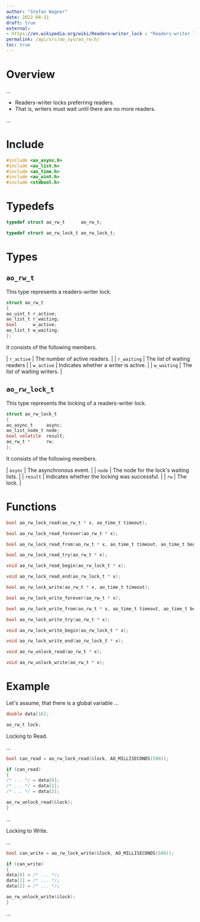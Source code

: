 ```yaml
---
author: "Stefan Wagner"
date: 2022-08-31
draft: true
external:
- https://en.wikipedia.org/wiki/Readers–writer_lock : "Readers-writer lock"
permalink: /api/src/ao_sys/ao_rw.h/
toc: true
---
```


# Overview

...

- Readers-writer locks preferring readers.
- That is, writers must wait until there are no more readers.

...

# Include

```c
#include <ao_async.h>
#include <ao_list.h>
#include <ao_time.h>
#include <ao_uint.h>
#include <stdbool.h>
```

# Typedefs

```c
typedef struct ao_rw_t      ao_rw_t;
```

```c
typedef struct ao_rw_lock_t ao_rw_lock_t;
```

# Types

## `ao_rw_t`

This type represents a readers-writer lock.

```c
struct ao_rw_t
{
ao_uint_t r_active;
ao_list_t r_waiting;
bool      w_active;
ao_list_t w_waiting;
};
```

It consists of the following members.

| `r_active` | The number of active readers. |
| `r_waiting` | The list of waiting readers |
| `w_active` | Indicates whether a writer is active. |
| `w_waiting` | The list of waiting writers. |

## `ao_rw_lock_t`

This type represents the locking of a readers-writer lock.

```c
struct ao_rw_lock_t
{
ao_async_t     async;
ao_list_node_t node;
bool volatile  result;
ao_rw_t *      rw;
};
```

It consists of the following members.

| `async` | The asynchronous event. |
| `node` | The node for the lock's waiting lists. |
| `result` | Indicates whether the locking was successful. |
| `rw` | The lock. |

# Functions

```c
bool ao_rw_lock_read(ao_rw_t * x, ao_time_t timeout);
```

```c
bool ao_rw_lock_read_forever(ao_rw_t * x);
```

```c
bool ao_rw_lock_read_from(ao_rw_t * x, ao_time_t timeout, ao_time_t beginning);
```

```c
bool ao_rw_lock_read_try(ao_rw_t * x);
```

```c
void ao_rw_lock_read_begin(ao_rw_lock_t * x);
```

```c
void ao_rw_lock_read_end(ao_rw_lock_t * x);
```

```c
bool ao_rw_lock_write(ao_rw_t * x, ao_time_t timeout);
```

```c
bool ao_rw_lock_write_forever(ao_rw_t * x);
```

```c
bool ao_rw_lock_write_from(ao_rw_t * x, ao_time_t timeout, ao_time_t beginning);
```

```c
bool ao_rw_lock_write_try(ao_rw_t * x);
```

```c
void ao_rw_lock_write_begin(ao_rw_lock_t * x);
```

```c
void ao_rw_lock_write_end(ao_rw_lock_t * x);
```

```c
void ao_rw_unlock_read(ao_rw_t * x);
```

```c
void ao_rw_unlock_write(ao_rw_t * x);
```

# Example

Let's assume, that there is a global variable ...

```c
double data[16];
```

```c
ao_rw_t lock;
```

Locking to Read.

...

```c
bool can_read = ao_rw_lock_read(&lock, AO_MILLISECONDS(500));

if (can_read)
{
/* ... */ = data[0];
/* ... */ = data[1];
/* ... */ = data[2];

ao_rw_unlock_read(&lock);
}
```

...

Locking to Write.

...

```c
bool can_write = ao_rw_lock_write(&lock, AO_MILLISECONDS(500));

if (can_write)
{
data[0] = /* ... */;
data[1] = /* ... */;
data[2] = /* ... */;

ao_rw_unlock_write(&lock);
}
```

...
